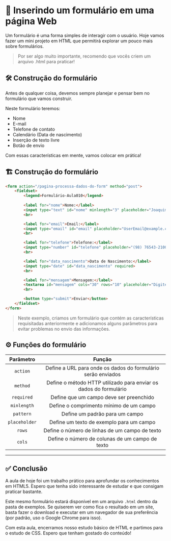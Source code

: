 # 📝 Inserindo um formulário em uma página Web

Um formulário é uma forma simples de interagir com o usuário. Hoje vamos fazer um mini projeto em HTML que permitirá explorar um pouco mais sobre formulários.

> Por ser algo muito importante, recomendo que vocês criem um arquivo .html para praticar!

## 🛠️ Construção do formulário

Antes de qualquer coisa, devemos sempre planejar e pensar bem no formulário que vamos construir.

Neste formulário teremos:

- Nome
- E-mail
- Telefone de contato
- Calendário (Data de nascimento)
- Inserção de texto livre
- Botão de envio

Com essas características em mente, vamos colocar em prática!

## 🏗️ Construção do formulário

```html
<form action="/pagina-processa-dados-do-form" method="post">
    <fieldset>
        <legend>Formulário-Aula010</legend>
        
        <label for="nome">Nome:</label>
        <input type="text" id="nome" minlength="3" placeholder="Joaquim Silva" required>
        <br>

        <label for="email">Email:</label>
        <input type="email" id="email" placeholder="UserEmail@example.com" pattern="^[a-z0-9._%+-]+@[a-z0-9.-]+\.[a-z]{2,4}$" required>
        <br>

        <label for="telefone">Telefone:</label>
        <input type="number" id="telefone" placeholder="(98) 76543-2100" pattern="^\(\d{2}\) \d{4,5}-\d{4}$" required>
        <br>

        <label for="data_nascimento">Data de Nascimento:</label>
        <input type="date" id="data_nascimento" required>
        <br>

        <label for="mensagem">Mensagem:</label>
        <textarea id="mensagem" cols="30" rows="10" placeholder="Digite sua mensagem"></textarea>
        <br>

        <button type="submit">Enviar</button>
    </fieldset>
</form>
```

> Neste exemplo, criamos um formulário que contém as características requisitadas anteriormente e adicionamos alguns parâmetros para evitar problemas no envio das informações.

## ⚙️ Funções do formulário

|Parâmetro|Função|
|:--:|:--:|
|`action`|Define a URL para onde os dados do formulário serão enviados|
|`method`|Define o método HTTP utilizado para enviar os dados do formulário|
|`required`|Define que um campo deve ser preenchido|
|`minlength`|Define o comprimento mínimo de um campo|
|`pattern`|Define um padrão para um campo|
|`placeholder`|Define um texto de exemplo para um campo|
|`rows`|Define o número de linhas de um campo de texto|
|`cols`|Define o número de colunas de um campo de texto|

---

## ✅ Conclusão

A aula de hoje foi um trabalho prático para aprofundar os conhecimentos em HTML5. Espero que tenha sido interessante de estudar e que consigam praticar bastante.

Este mesmo formulário estará disponível em um arquivo `.html` dentro da pasta de exemplos. Se quiserem ver como fica o resultado em um site, basta fazer o download e executar em um navegador de sua preferência (por padrão, uso o Google Chrome para isso).

Com esta aula, encerramos nosso estudo básico de HTML e partimos para o estudo de CSS. Espero que tenham gostado do conteúdo!
